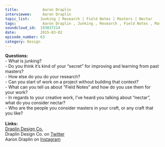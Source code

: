 ```yaml
--- 
title:           Aaron Draplin 
interviewee:     Aaron Draplin 
topic_list:     Junking | Research | Field Notes | Masters | Nectar
tags:            Aaron Draplin , Junking , Research , Field Notes , Masters , Nectar
soundcloud_id:  193837214
date:           2015-03-02
episode_number: 63
category: Design
---
```


<p class="show_notes_display"><b>Questions:</b><br>- What is junking?<br>- Do you think it’s kind of your “secret” for improving and learning from past masters?<br>- How else do you do your research?<br>- Can you start of work on a project without building that context?<br>- What can you tell us about “Field Notes” and how do you use them for your work?<br>- In regards to your creative work, I’ve heard you talking about “nectar”, what do you consider nectar?<br>- Who are the people you consider masters in your craft, or any craft that you like?<br><br><b>Links:</b><br><a rel="nofollow" target="_blank" href="http://draplin.com/">Draplin Design Co.</a><br>Draplin Design Co. on <a rel="nofollow" target="_blank" href="https://twitter.com/draplin">Twitter</a><br>Aaron Draplin on <a rel="nofollow" target="_blank" href="https://instagram.com/draplin">Instagram</a></p>
